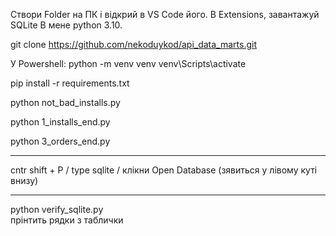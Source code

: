 Створи Folder на ПК і відкрий в VS Code його.
В Extensions, завантажуй SQLite 
В мене python 3.10.

git clone https://github.com/nekoduykod/api_data_marts.git

У Powershell:
python -m venv venv
venv\Scripts\activate   

pip install -r requirements.txt


python not_bad_installs.py

python 1_installs_end.py   

python 3_orders_end.py
____________
cntr shift + P / type sqlite / клікни Open Database (зявиться у лівому куті внизу)
____________
python verify_sqlite.py  
прінтить рядки з таблички

